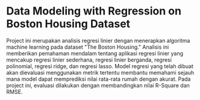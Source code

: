 # Data Modeling with Regression on Boston Housing Dataset
Project ini merupakan analisis regresi linier dengan menerapkan algoritma machine learning pada dataset "The Boston Housing." Analisis ini memberikan pemahaman mendalam tentang aplikasi regresi linier yang mencakup regresi linier sederhana, regresi linier berganda, regresi polinomial, regresi ridge, dan regresi lasso. Model regresi yang telah dibuat akan dievaluasi menggunakan metrik tertentu membantu memahami sejauh mana model dapat memprediksi nilai rata-rata rumah dengan akurat. Pada project ini, evaluasi dilakukan dengan membandingkan nilai R-Square dan RMSE.
